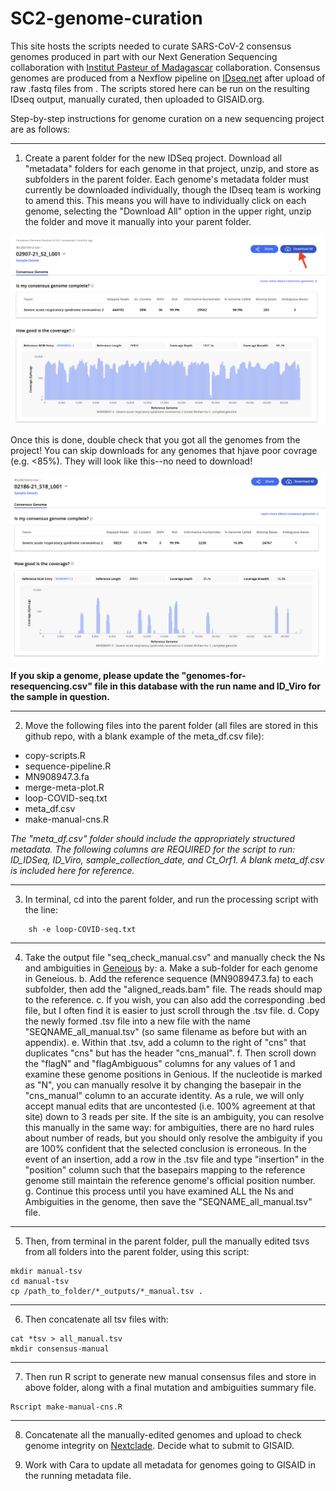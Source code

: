 # SC2-genome-curation

This site hosts the scripts needed to curate SARS-CoV-2 consensus genomes produced in part with our Next Generation Sequencing collaboration with [Institut Pasteur of Madagascar](http://www.pasteur.mg/) collaboration. Consensus genomes are produced from a Nexflow pipeline on [IDseq.net](IDseq.net) after upload of raw .fastq files from . The scripts stored here can be run on the resulting IDseq output, manually curated, then uploaded to GISAID.org.

Step-by-step instructions for genome curation on a new sequencing project are as follows:

---

 1. Create a parent folder for the new IDSeq project. Download all "metadata" folders for each genome in that project, unzip, and store as subfolders in the parent folder. Each genome's metadata folder must currently be downloaded individually, though the IDseq team is working to amend this. This means you will have to individually click on each genome, selecting the "Download All" option in the upper right, unzip the folder and move it manually into your parent folder.
 
![](images/genome_download.png)

Once this is done, double check that you got all the genomes from the project! You can skip downloads for any genomes that hjave poor covrage (e.g. <85%). They will look like this--no need to download!

![](images/poor_coverage_genome.png)

**If you skip a genome, please update the "genomes-for-resequencing.csv" file in this database with the run name and ID_Viro for the sample in question.**

---

2. Move the following files into the parent folder (all files are stored in this github repo, with a blank example of the meta_df.csv file):

* copy-scripts.R
* sequence-pipeline.R
* MN908947.3.fa
* merge-meta-plot.R
* loop-COVID-seq.txt
* meta_df.csv
* make-manual-cns.R

*The "meta_df.csv" folder should include the appropriately structured metadata. The following columns are REQUIRED for the script to run: ID_IDSeq, ID_Viro, sample_collection_date, and Ct_Orf1. A blank meta_df.csv is included here for reference.*

---

3. In terminal, cd into the parent folder, and run the processing script with the line:

```
    sh -e loop-COVID-seq.txt 
```

---

4. Take the output file "seq_check_manual.csv" and manually check the Ns and ambiguities in [Geneious](geneious.com) by:
a. Make a sub-folder for each genome in Geneious.
b. Add the reference sequence (MN908947.3.fa) to each subfolder, then add the "aligned_reads.bam" file. The reads should map to the reference.
c. If you wish, you can also add the corresponding .bed file, but I often find it is easier to just scroll through the .tsv file.
d. Copy the newly formed .tsv file into a new file with the name "SEQNAME_all_manual.tsv" (so same filename as before but with an appendix).
e. Within that .tsv, add a column to the right of "cns" that duplicates "cns" but has the header "cns_manual". 
f. Then scroll down the "flagN" and "flagAmbiguous" columns for any values of 1 and examine these genome positions in Genious. If the nucleotide is marked as "N", you can manually resolve it by changing the basepair in the "cns_manual" column to an accurate identity. As a rule, we will only accept manual edits that are uncontested (i.e. 100% agreement at that site) down to 3 reads per site. If the site is an ambiguity, you can resolve this manually in the same way: for ambiguities, there are no hard rules about number of reads, but you should only resolve the ambiguity if you are 100% confident that the selected conclusion is erroneous. In the event of an insertion, add a row in the .tsv file and type "insertion" in the "position" column such that the basepairs mapping to the reference genome still maintain the reference genome's official position number.
g. Continue this process until you have examined ALL the Ns and Ambiguities in the genome, then save the "SEQNAME_all_manual.tsv" file.

---

5. Then, from terminal in the parent folder, pull the manually edited tsvs from all folders into the parent folder, using this script:

```
mkdir manual-tsv
cd manual-tsv
cp /path_to_folder/*_outputs/*_manual.tsv .
```

---

6. Then concatenate all tsv files with:

```
cat *tsv > all_manual.tsv
mkdir consensus-manual

```

---

7. Then  run R script to generate new manual consensus files and store in above folder, along with a  final mutation and ambiguities summary file.

```
Rscript make-manual-cns.R
```

---

8. Concatenate all the manually-edited genomes and upload to check genome integrity on [Nextclade](https://clades.nextstrain.org/). Decide what to submit to GISAID.

9. Work with Cara to update all metadata for genomes going to GISAID in the running metadata file.


